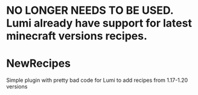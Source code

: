 # NO LONGER NEEDS TO BE USED. Lumi already have support for latest minecraft versions recipes.

# NewRecipes
Simple plugin with pretty bad code for Lumi to add recipes from 1.17-1.20 versions
